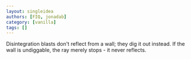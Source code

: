 ```yaml
---
layout: singleidea
authors: [FIQ, jonadab]
category: [vanilla]
tags: []
---
```

Disintegration blasts don't reflect from a wall; they dig it out instead. If the wall is undiggable, the ray merely stops - it never reflects.
